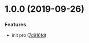 # 1.0.0 (2019-09-26)


### Features

* init pro ([7d916fd](https://github.com/YeahPotato/node-full-stack/commit/7d916fd))



